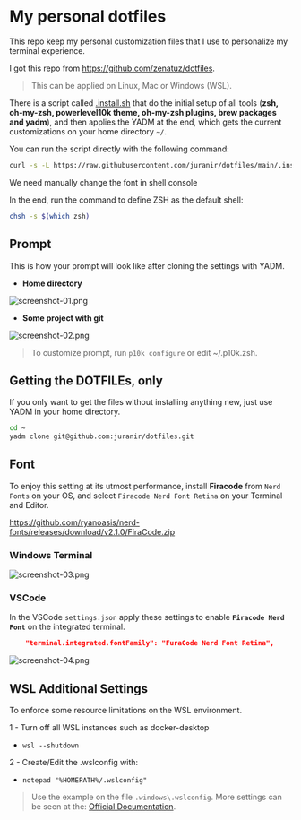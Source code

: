 # My personal dotfiles

This repo keep my personal customization files that I use to personalize my terminal experience.

I got this repo from https://github.com/zenatuz/dotfiles.

> This can be applied on Linux, Mac or Windows (WSL).

There is a script called [.install.sh](.install.sh) that do the initial setup of all tools (**zsh, oh-my-zsh, powerlevel10k theme, oh-my-zsh plugins, brew packages and yadm**), and then applies the YADM at the end, which gets the current customizations on your home directory `~/`.

You can run the script directly with the following command:

```bash
curl -s -L https://raw.githubusercontent.com/juranir/dotfiles/main/.install.sh | bash
```

We need manually change the font in shell console

In the end, run the command to define ZSH as the default shell:

```bash
chsh -s $(which zsh)
```

## Prompt

This is how your prompt will look like after cloning the settings with YADM.

- **Home directory**

![screenshot-01.png](./.dotfiles/screenshot-01.png "Home Directory")

- **Some project with git**

![screenshot-02.png](./.dotfiles/screenshot-02.png "Project with git")

> To customize prompt, run `p10k configure` or edit ~/.p10k.zsh.

## Getting the DOTFILEs, only

If you only want to get the files without installing anything new, just use YADM in your home directory.

```bash
cd ~
yadm clone git@github.com:juranir/dotfiles.git
```

## Font

To enjoy this setting at its utmost performance, install **Firacode** from `Nerd Fonts` on your OS, and select `Firacode Nerd Font Retina` on your Terminal and Editor.

https://github.com/ryanoasis/nerd-fonts/releases/download/v2.1.0/FiraCode.zip

### **Windows Terminal**

![screenshot-03.png](./.dotfiles/screenshot-03.png "Font settings on Windows Terminal")

### **VSCode**

In the VSCode `settings.json` apply these settings to enable **`Firacode Nerd Font`** on the integrated terminal.

```json
    "terminal.integrated.fontFamily": "FuraCode Nerd Font Retina",
```

![screenshot-04.png](./.dotfiles/screenshot-04.png "VSCode Integrated Terminal with ZSH and Firacode Font")

## WSL Additional Settings

To enforce some resource limitations on the WSL environment.

1 - Turn off all WSL instances such as docker-desktop

- `wsl --shutdown`

2 - Create/Edit the .wslconfig with:
- `notepad "%HOMEPATH%/.wslconfig"`

> Use the example on the file `.windows\.wslconfig`. More settings can be seen at the: [Official Documentation](https://docs.microsoft.com/en-us/windows/wsl/wsl-config#configure-global-options-with-wslconfig).
